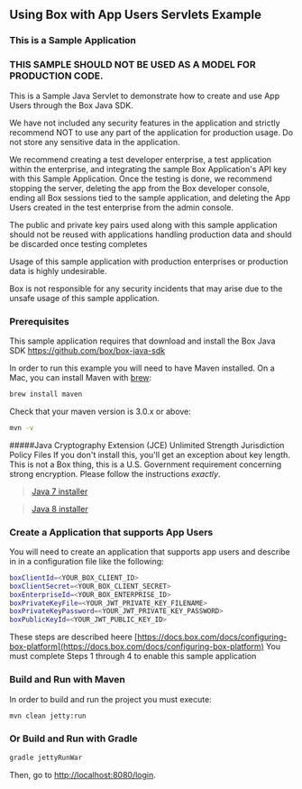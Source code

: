 ## Using Box with App Users Servlets Example

### This is a Sample Application 
### THIS SAMPLE SHOULD NOT BE USED AS A MODEL FOR PRODUCTION CODE.  

This is a Sample Java Servlet to demonstrate how to create and use App Users through the Box Java SDK.

We have not included any security features in the application and strictly recommend NOT to use any part of the application for production usage. Do not store any sensitive data in the application. 

We recommend creating a test developer enterprise, a test application within the enterprise, and integrating the sample Box Application's API key with this Sample Application. Once the testing is done, we recommend stopping the server, deleting the app from the Box developer console, ending all Box sessions tied to the sample application, and deleting the App Users created in the test enterprise from the admin console. 

The public and private key pairs used along with this sample application should not be reused with applications handling production data and should be discarded once testing completes

Usage of this sample application with production enterprises or production data is highly undesirable.

Box is not responsible for any security incidents that may arise due to the unsafe usage of this sample application.

### Prerequisites

This sample application requires that download and install the Box Java SDK
https://github.com/box/box-java-sdk


In order to run this example you will need to have Maven installed. On a Mac, you can install Maven with [brew](http://brew.sh/):

```sh
brew install maven
```

Check that your maven version is 3.0.x or above:
```sh
mvn -v
```

#####Java Cryptography Extension (JCE) Unlimited Strength Jurisdiction Policy Files
If you don't install this, you'll get an exception about key length. This is not a Box thing, this is a U.S. Government requirement concerning strong encryption. Please follow the instructions *exactly*.
> [Java 7 installer](http://www.oracle.com/technetwork/java/javase/downloads/jce-7-download-432124.html)

> [Java 8 installer](http://www.oracle.com/technetwork/java/javase/downloads/jce8-download-2133166.html)

###  Create a Application that supports App Users

You will need to create an application that supports app users and describe in in a configuration file like the following:
```sh
boxClientId=<YOUR_BOX_CLIENT_ID>
boxClientSecret=<YOUR_BOX_CLIENT_SECRET>
boxEnterpriseId=<YOUR_BOX_ENTERPRISE_ID>
boxPrivateKeyFile=<YOUR_JWT_PRIVATE_KEY_FILENAME>
boxPrivateKeyPassword=<YOUR_JWT_PRIVATE_KEY_PASSWORD>
boxPublicKeyId=<YOUR_JWT_PUBLIC_KEY_ID>
```
These steps are described heere
[https://docs.box.com/docs/configuring-box-platform](https://docs.box.com/docs/configuring-box-platform)
You must complete Steps 1 through 4 to enable this sample application

### Build and Run with Maven

In order to build and run the project you must execute:
```sh
mvn clean jetty:run
```

### Or Build and Run with Gradle
```sh
gradle jettyRunWar
```

Then, go to [http://localhost:8080/login](http://localhost:8080/login).

